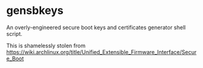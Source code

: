 # gensbkeys
An overly-engineered secure boot keys and certificates generator shell script.

This is shamelessly stolen from https://wiki.archlinux.org/title/Unified_Extensible_Firmware_Interface/Secure_Boot
